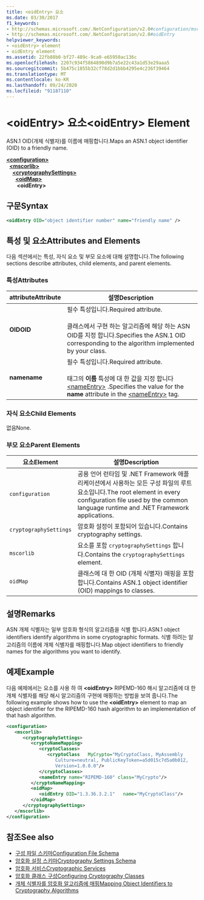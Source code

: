 ```yaml
---
title: <oidEntry> 요소
ms.date: 03/30/2017
f1_keywords:
- http://schemas.microsoft.com/.NetConfiguration/v2.0#configuration/mscorlib/cryptographySettings/oidMap/oidEntry
- http://schemas.microsoft.com/.NetConfiguration/v2.0#oidEntry
helpviewer_keywords:
- <oidEntry> element
- oidEntry element
ms.assetid: 22fb88b0-bf27-489c-9ca0-e65950ac136c
ms.openlocfilehash: 2207c934f5864890d9b7a5e22c43a1d53e29aaa5
ms.sourcegitcommit: 5b475c1855b32cf78d2d1bbb4295e4c236f39464
ms.translationtype: MT
ms.contentlocale: ko-KR
ms.lasthandoff: 09/24/2020
ms.locfileid: "91187110"
---
```

# <a name="oidentry-element"></a><span data-ttu-id="7cd7d-102">\<oidEntry> 요소</span><span class="sxs-lookup"><span data-stu-id="7cd7d-102">\<oidEntry> Element</span></span>

<span data-ttu-id="7cd7d-103">ASN.1 OID(개체 식별자)를 이름에 매핑합니다.</span><span class="sxs-lookup"><span data-stu-id="7cd7d-103">Maps an ASN.1 object identifier (OID) to a friendly name.</span></span>  

[**\<configuration>**](../configuration-element.md)\
&nbsp;&nbsp;[**\<mscorlib>**](mscorlib-element-for-cryptography-settings.md)\
&nbsp;&nbsp;&nbsp;&nbsp;[**\<cryptographySettings>**](cryptographysettings-element.md)\
&nbsp;&nbsp;&nbsp;&nbsp;&nbsp;&nbsp;[**\<oidMap>**](oidmap-element.md)\
&nbsp;&nbsp;&nbsp;&nbsp;&nbsp;&nbsp;&nbsp;**\<oidEntry>**

## <a name="syntax"></a><span data-ttu-id="7cd7d-104">구문</span><span class="sxs-lookup"><span data-stu-id="7cd7d-104">Syntax</span></span>  
  
```xml  
<oidEntry OID="object identifier number" name="friendly name" />  
```  
  
## <a name="attributes-and-elements"></a><span data-ttu-id="7cd7d-105">특성 및 요소</span><span class="sxs-lookup"><span data-stu-id="7cd7d-105">Attributes and Elements</span></span>  

 <span data-ttu-id="7cd7d-106">다음 섹션에서는 특성, 자식 요소 및 부모 요소에 대해 설명합니다.</span><span class="sxs-lookup"><span data-stu-id="7cd7d-106">The following sections describe attributes, child elements, and parent elements.</span></span>  
  
### <a name="attributes"></a><span data-ttu-id="7cd7d-107">특성</span><span class="sxs-lookup"><span data-stu-id="7cd7d-107">Attributes</span></span>  
  
|<span data-ttu-id="7cd7d-108">attribute</span><span class="sxs-lookup"><span data-stu-id="7cd7d-108">Attribute</span></span>|<span data-ttu-id="7cd7d-109">설명</span><span class="sxs-lookup"><span data-stu-id="7cd7d-109">Description</span></span>|  
|---------------|-----------------|  
|<span data-ttu-id="7cd7d-110">**OID**</span><span class="sxs-lookup"><span data-stu-id="7cd7d-110">**OID**</span></span>|<span data-ttu-id="7cd7d-111">필수 특성입니다.</span><span class="sxs-lookup"><span data-stu-id="7cd7d-111">Required attribute.</span></span><br /><br /> <span data-ttu-id="7cd7d-112">클래스에서 구현 하는 알고리즘에 해당 하는 ASN OID를 지정 합니다.</span><span class="sxs-lookup"><span data-stu-id="7cd7d-112">Specifies the ASN.1 OID corresponding to the algorithm implemented by your class.</span></span>|  
|<span data-ttu-id="7cd7d-113">**name**</span><span class="sxs-lookup"><span data-stu-id="7cd7d-113">**name**</span></span>|<span data-ttu-id="7cd7d-114">필수 특성입니다.</span><span class="sxs-lookup"><span data-stu-id="7cd7d-114">Required attribute.</span></span><br /><br /> <span data-ttu-id="7cd7d-115">태그의 **이름** 특성에 대 한 값을 지정 합니다 [\<nameEntry>](nameentry-element.md) .</span><span class="sxs-lookup"><span data-stu-id="7cd7d-115">Specifies the value for the **name** attribute in the [\<nameEntry>](nameentry-element.md) tag.</span></span>|  
  
### <a name="child-elements"></a><span data-ttu-id="7cd7d-116">자식 요소</span><span class="sxs-lookup"><span data-stu-id="7cd7d-116">Child Elements</span></span>  

 <span data-ttu-id="7cd7d-117">없음</span><span class="sxs-lookup"><span data-stu-id="7cd7d-117">None.</span></span>  
  
### <a name="parent-elements"></a><span data-ttu-id="7cd7d-118">부모 요소</span><span class="sxs-lookup"><span data-stu-id="7cd7d-118">Parent Elements</span></span>  
  
|<span data-ttu-id="7cd7d-119">요소</span><span class="sxs-lookup"><span data-stu-id="7cd7d-119">Element</span></span>|<span data-ttu-id="7cd7d-120">설명</span><span class="sxs-lookup"><span data-stu-id="7cd7d-120">Description</span></span>|  
|-------------|-----------------|  
|`configuration`|<span data-ttu-id="7cd7d-121">공용 언어 런타임 및 .NET Framework 애플리케이션에서 사용하는 모든 구성 파일의 루트 요소입니다.</span><span class="sxs-lookup"><span data-stu-id="7cd7d-121">The root element in every configuration file used by the common language runtime and .NET Framework applications.</span></span>|  
|`cryptographySettings`|<span data-ttu-id="7cd7d-122">암호화 설정이 포함되어 있습니다.</span><span class="sxs-lookup"><span data-stu-id="7cd7d-122">Contains cryptography settings.</span></span>|  
|`mscorlib`|<span data-ttu-id="7cd7d-123">요소를 포함 `cryptographySettings` 합니다.</span><span class="sxs-lookup"><span data-stu-id="7cd7d-123">Contains the `cryptographySettings` element.</span></span>|  
|`oidMap`|<span data-ttu-id="7cd7d-124">클래스에 대 한 OID (개체 식별자) 매핑을 포함 합니다.</span><span class="sxs-lookup"><span data-stu-id="7cd7d-124">Contains ASN.1 object identifier (OID) mappings to classes.</span></span>|  
  
## <a name="remarks"></a><span data-ttu-id="7cd7d-125">설명</span><span class="sxs-lookup"><span data-stu-id="7cd7d-125">Remarks</span></span>  

 <span data-ttu-id="7cd7d-126">ASN 개체 식별자는 일부 암호화 형식의 알고리즘을 식별 합니다.</span><span class="sxs-lookup"><span data-stu-id="7cd7d-126">ASN.1 object identifiers identify algorithms in some cryptographic formats.</span></span> <span data-ttu-id="7cd7d-127">식별 하려는 알고리즘의 이름에 개체 식별자를 매핑합니다.</span><span class="sxs-lookup"><span data-stu-id="7cd7d-127">Map object identifiers to friendly names for the algorithms you want to identify.</span></span>  
  
## <a name="example"></a><span data-ttu-id="7cd7d-128">예제</span><span class="sxs-lookup"><span data-stu-id="7cd7d-128">Example</span></span>  

 <span data-ttu-id="7cd7d-129">다음 예제에서는 요소를 사용 하 여 **\<oidEntry>** RIPEMD-160 해시 알고리즘에 대 한 개체 식별자를 해당 해시 알고리즘의 구현에 매핑하는 방법을 보여 줍니다.</span><span class="sxs-lookup"><span data-stu-id="7cd7d-129">The following example shows how to use the **\<oidEntry>** element to map an object identifier for the RIPEMD-160 hash algorithm to an implementation of that hash algorithm.</span></span>  
  
```xml  
<configuration>  
   <mscorlib>  
      <cryptographySettings>  
         <cryptoNameMapping>  
            <cryptoClasses>  
               <cryptoClass   MyCrypto="MyCryptoClass, MyAssembly  
                  Culture=neutral, PublicKeyToken=a5d015c7d5a0b012,  
                  Version=1.0.0.0"/>  
            </cryptoClasses>  
            <nameEntry name="RIPEMD-160" class="MyCrypto"/>  
         </cryptoNameMapping>  
         <oidMap>  
            <oidEntry OID="1.3.36.3.2.1"   name="MyCryptoClass"/>  
         </oidMap>  
      </cryptographySettings>  
   </mscorlib>  
</configuration>  
```  
  
## <a name="see-also"></a><span data-ttu-id="7cd7d-130">참조</span><span class="sxs-lookup"><span data-stu-id="7cd7d-130">See also</span></span>

- [<span data-ttu-id="7cd7d-131">구성 파일 스키마</span><span class="sxs-lookup"><span data-stu-id="7cd7d-131">Configuration File Schema</span></span>](../index.md)
- [<span data-ttu-id="7cd7d-132">암호화 설정 스키마</span><span class="sxs-lookup"><span data-stu-id="7cd7d-132">Cryptography Settings Schema</span></span>](index.md)
- [<span data-ttu-id="7cd7d-133">암호화 서비스</span><span class="sxs-lookup"><span data-stu-id="7cd7d-133">Cryptographic Services</span></span>](../../../../standard/security/cryptographic-services.md)
- [<span data-ttu-id="7cd7d-134">암호화 클래스 구성</span><span class="sxs-lookup"><span data-stu-id="7cd7d-134">Configuring Cryptography Classes</span></span>](../../configure-cryptography-classes.md)
- [<span data-ttu-id="7cd7d-135">개체 식별자를 암호화 알고리즘에 매핑</span><span class="sxs-lookup"><span data-stu-id="7cd7d-135">Mapping Object Identifiers to Cryptography Algorithms</span></span>](../../map-object-identifiers-to-cryptography-algorithms.md)
